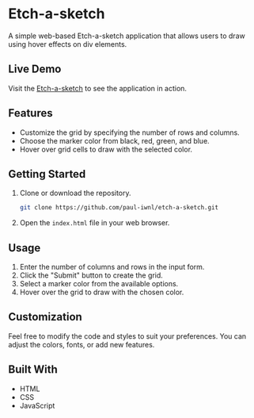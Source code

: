 # Etch-a-sketch

A simple web-based Etch-a-sketch application that allows users to draw using hover effects on div elements.

## Live Demo

Visit the [Etch-a-sketch](https://paul-iwnl.github.io/etch-a-sketch/) to see the application in action.

## Features

- Customize the grid by specifying the number of rows and columns.
- Choose the marker color from black, red, green, and blue.
- Hover over grid cells to draw with the selected color.

## Getting Started

1. Clone or download the repository.

    ```bash
    git clone https://github.com/paul-iwnl/etch-a-sketch.git
    ```

2. Open the `index.html` file in your web browser.

## Usage

1. Enter the number of columns and rows in the input form.
2. Click the "Submit" button to create the grid.
3. Select a marker color from the available options.
4. Hover over the grid to draw with the chosen color.

## Customization

Feel free to modify the code and styles to suit your preferences. You can adjust the colors, fonts, or add new features.

## Built With

- HTML
- CSS
- JavaScript

